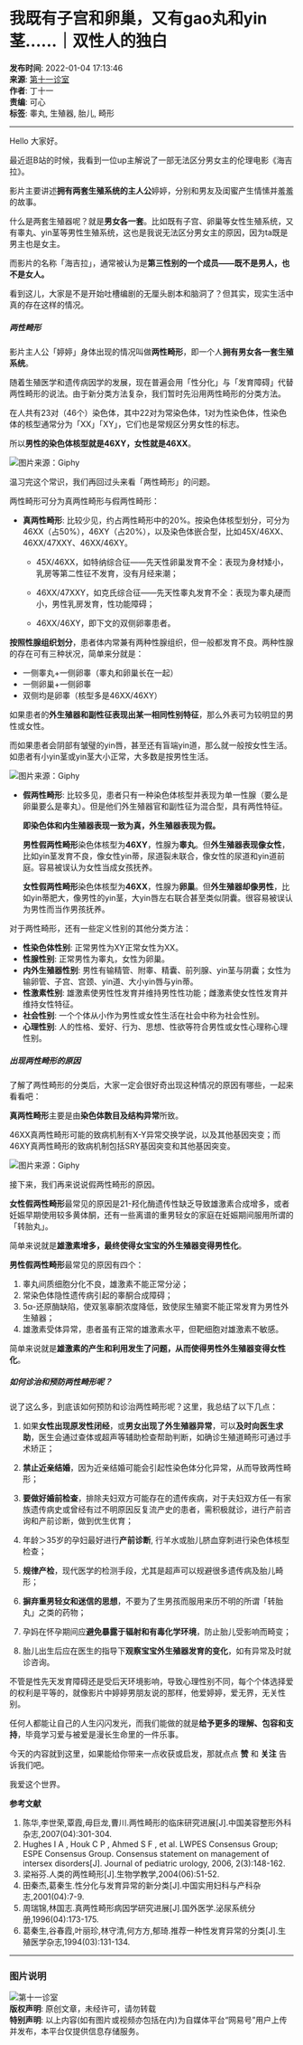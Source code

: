 # 我既有子宫和卵巢，又有gao丸和yin茎......｜双性人的独白

**发布时间**: 2022-01-04 17:13:46  
**来源**: [第十一诊室](https://www.163.com/dy/media/T1583216237512.html)  
**作者**: 丁十一  
**责编**: 可心  
**标签**: 睾丸, 生殖器, 胎儿, 畸形

---

Hello 大家好。

最近逛B站的时候，我看到一位up主解说了一部无法区分男女主的伦理电影《海吉拉》。

影片主要讲述**拥有两套生殖系统的主人公**婷婷，分别和男友及闺蜜产生情愫并羞羞的故事。

什么是两套生殖器呢？就是**男女各一套**。比如既有子宫、卵巢等女性生殖系统，又有睾丸、yin茎等男性生殖系统，这也是我说无法区分男女主的原因，因为ta既是男主也是女主。

而影片的名称「海吉拉」，通常被认为是**第三性别的一个成员——既不是男人，也不是女人。**

看到这儿，大家是不是开始吐槽编剧的无厘头剧本和脑洞了？但其实，现实生活中真的存在这样的情况。

##### 两性畸形

影片主人公「婷婷」身体出现的情况叫做**两性畸形**，即一个人**拥有男女各一套生殖系统**。

随着生殖医学和遗传病因学的发展，现在普遍会用「性分化」与「发育障碍」代替两性畸形的说法。由于新分类方法复杂，我们暂时先沿用两性畸形的分类方法。

在人共有23对（46个）染色体，其中22对为常染色体，1对为性染色体，性染色体的核型通常分为「XX」「XY」，它们也是常规区分男女性的标志。

所以**男性的染色体核型就是46XY，女性就是46XX**。

![图片来源：Giphy](https://media.giphy.com/media/YL7g2l5IhxgNc/giphy.gif)

温习完这个常识，我们再回过头来看「两性畸形」的问题。

两性畸形可分为真两性畸形与假两性畸形：

-   **真两性畸形**: 比较少见，约占两性畸形中的20%。按染色体核型划分，可分为46XX（占50%），46XY（占20%），以及染色体嵌合型，比如45X/46XX、46XX/47XXY、46XX/46XY。

    - 45X/46XX，如特纳综合征——先天性卵巢发育不全：表现为身材矮小，乳房等第二性征不发育，没有月经来潮；
    
    - 46XX/47XXY，如克氏综合征——先天性睾丸发育不全：表现为睾丸硬而小，男性乳房发育，性功能障碍；
    
    - 46XX/46XY，即下文的双侧卵睾患者。

**按照性腺组织划分**，患者体内常兼有两种性腺组织，但一般都发育不良。两种性腺的存在可有三种状况，简单来分就是：

-   一侧睾丸+一侧卵睾（睾丸和卵巢长在一起）
-   一侧卵巢+一侧卵睾
-   双侧均是卵睾（核型多是46XX/46XY）

如果患者的**外生殖器和副性征表现出某一相同性别特征**，那么外表可为较明显的男性或女性。

而如果患者会阴部有皱璧的yin唇，甚至还有盲端yin道，那么就一般按女性生活。如患者有小yin茎或yin茎大小正常，大多数是按男性生活。

![图片来源：Giphy](https://media.giphy.com/media/YL7g2l5IhxgNc/giphy.gif)

-   **假两性畸形**: 比较多见，患者只有一种染色体核型并表现为单一性腺（要么是卵巢要么是睾丸）。但是他们外生殖器官和副性征为混合型，具有两性特征。
  
    **即染色体和内生殖器表现一致为真，外生殖器表现为假。**
    
    **男性假两性畸形**染色体核型为**46XY**，性腺为**睾丸**。但**外生殖器表现像女性**，比如yin茎发育不良，像女性yin蒂，尿道裂未联合，像女性的尿道和yin道前庭。容易被误认为女性当成女孩抚养。
    
    **女性假两性畸形**染色体核型为**46XX**，性腺为**卵巢**。但**外生殖器却像男性**，比如yin蒂肥大，像男性的yin茎，大yin唇左右联合甚至类似阴囊。很容易被误认为男性而当作男孩抚养。

对于两性畸形，还有一些定义性别的其他分类方法：

- **性染色体性别**: 正常男性为XY正常女性为XX。
- **性腺性别**: 正常男性为睾丸，女性为卵巢。
- **内外生殖器性别**: 男性有输精管、附睾、精囊、前列腺、yin茎与阴囊；女性为输卵管、子宫、宫颈、yin道、大小yin唇与yin蒂。
- **性激素性别**: 雄激素使男性性发育并维持男性性功能；雌激素使女性性发育并维持女性特征。
- **社会性别**: 一个个体从小作为男性或女性生活在社会中称为社会性别。
- **心理性别**: 人的性格、爱好、行为、思想、性欲等符合男性或女性心理称心理性别。

##### 出现两性畸形的原因

了解了两性畸形的分类后，大家一定会很好奇出现这种情况的原因有哪些，一起来看看吧：

**真两性畸形**主要是由**染色体数目及结构异常**所致。

46XX真两性畸形可能的致病机制有X-Y异常交换学说，以及其他基因突变；而46XY真两性畸形的致病机制包括SRY基因突变和其他基因突变。

![图片来源：Giphy](https://media.giphy.com/media/YL7g2l5IhxgNc/giphy.gif)

接下来，我们再来说说假两性畸形的原因。

**女性假两性畸形**最常见的原因是21-羟化酶遗传性缺乏导致雄激素合成增多，或者妊娠早期使用较多黄体酮，还有一些离谱的重男轻女的家庭在妊娠期间服用所谓的「转胎丸」。

简单来说就是**雄激素增多，最终使得女宝宝的外生殖器变得男性化**。

**男性假两性畸形**最常见的原因有四个：

1.  睾丸间质细胞分化不良，雄激素不能正常分泌；
2.  常染色体隐性遗传病引起的睾酮合成障碍；
3.  5α-还原酶缺陷，使双氢辜酮浓度降低，致使尿生殖窦不能正常发育为男性外生殖器；
4.  雄激素受体异常，患者虽有正常的雄激素水平，但靶细胞对雄激素不敏感。

简单来说就是**雄激素的产生和利用发生了问题，从而使得男性外生殖器变得女性化**。

##### 如何诊治和预防两性畸形呢？

说了这么多，到底该如何预防和诊治两性畸形呢？这里，我总结了以下几点：

1. 如果**女性出现原发性闭经**，或**男女出现了外生殖器异常**，可以**及时向医生求助**，医生会通过查体或超声等辅助检查帮助判断，如确诊生殖道畸形可通过手术矫正；

2.  **禁止近亲结婚**，因为近亲结婚可能会引起性染色体分化异常，从而导致两性畸形；

3. **要做好婚前检查**，排除夫妇双方可能存在的遗传疾病，对于夫妇双方任一有家族遗传病史或曾经有过不明原因反复流产史的患者，需积极就诊，进行产前咨询和产前诊断，做到优生优育；

4. 年龄＞35岁的孕妇最好进行**产前诊断**, 行羊水或胎儿脐血穿刺进行染色体核型检查；

5. **规律产检**，现代医学的检测手段，尤其是超声可以规避很多遗传病及胎儿畸形；

6. **摒弃重男轻女和迷信的思想**，不要为了生男孩而服用来历不明的所谓「转胎丸」之类的药物；

7. 孕妈在怀孕期间应**避免暴露于辐射和有毒化学环境**，防止胎儿受影响而畸变；

8. 胎儿出生后应在医生的指导下**观察宝宝外生殖器发育的变化**，如有异常及时就诊咨询。

不管是性先天发育障碍还是受后天环境影响，导致心理性别不同，每个个体选择爱的权利是平等的，就像影片中婷婷男朋友说的那样，他爱婷婷，爱无界，无关性别。

任何人都能让自己的人生闪闪发光，而我们能做的就是**给予更多的理解、包容和支持**，毕竟学习爱与被爱是漫长生命里的一件乐事。

今天的内容就到这里，如果能给你带来一点收获或启发，那就点点 **赞** 和 **关注** 告诉我们吧。

我爱这个世界。

**参考文献**

1. 陈华,李世荣,覃霞,毋巨龙,曹川.两性畸形的临床研究进展[J].中国美容整形外科杂志,2007(04):301-304.
2. Hughes I A , Houk C P , Ahmed S F , et al. LWPES Consensus Group; ESPE Consensus Group. Consensus statement on management of intersex disorders[J]. Journal of pediatric urology, 2006, 2(3):148-162.
3. 梁裕芬.人类的两性畸形[J].生物学教学,2004(06):51-52.
4. 田秦杰,葛秦生.性分化与发育异常的新分类[J].中国实用妇科与产科杂志,2001(04):7-9.
5. 周瑞锦,林国志.真两性畸形病因学研究进展[J].国外医学.泌尿系统分册,1996(04):173-175.
6. 葛秦生,谷春霞,叶丽珍,林守清,何方方,郁琦.推荐一种性发育异常的分类[J].生殖医学杂志,1994(03):131-134.

---

### 图片说明

![第十一诊室](https://nimg.ws.126.net/?url=http://dingyue.ws.126.net/2020/0303/d8b8a6fej00q6ltgm001mc000zk00zkm.jpg&thumbnail=160y160&quality=80&type=jpg)  
**版权声明**: 原创文章，未经许可，请勿转载  
**特别声明**: 以上内容(如有图片或视频亦包括在内)为自媒体平台“网易号”用户上传并发布，本平台仅提供信息存储服务。